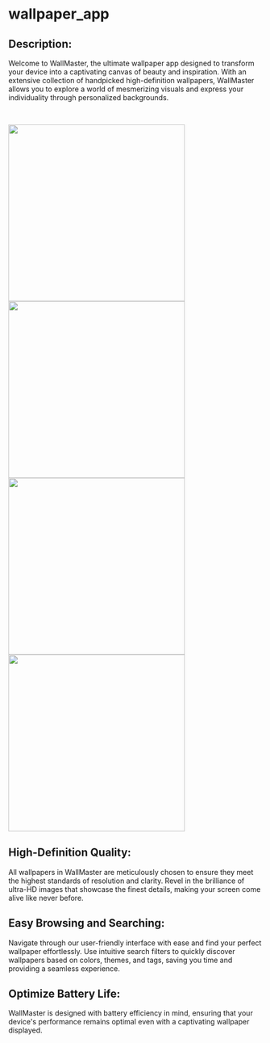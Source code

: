 # wallpaper_app

## Description:

Welcome to WallMaster, the ultimate wallpaper app designed to transform your device into a 
captivating canvas of beauty and inspiration. With an extensive collection of handpicked 
high-definition wallpapers, WallMaster allows you to explore a world of mesmerizing visuals 
and express your individuality through personalized backgrounds.

<br>

<img src = "https://github.com/Vedpatel28/wallpaper_app/assets/130833918/7aa2a3c0-fd09-4a38-817f-d473a774f230" height = "350"></img>
<img src = "https://github.com/Vedpatel28/wallpaper_app/assets/130833918/a21192be-b4b4-41f7-a949-e52d8d26fa41" height = "350"></img>
<img src = "https://github.com/Vedpatel28/wallpaper_app/assets/130833918/77d63905-4b3d-4503-abee-754aebc5acb7" height = "350"></img>
<img src = "https://github.com/Vedpatel28/wallpaper_app/assets/130833918/5c250016-ff9a-4444-aba7-983ad7f1f3b1" height = "350"></img>

## High-Definition Quality: 

All wallpapers in WallMaster are meticulously chosen to ensure they meet the highest standards of resolution and clarity. Revel in the brilliance of ultra-HD images that showcase the finest details, making your screen come alive like never before.

## Easy Browsing and Searching: 

Navigate through our user-friendly interface with ease and find your perfect wallpaper effortlessly. Use intuitive search filters to quickly discover wallpapers based on colors, themes, and tags, saving you time and providing a seamless experience.

## Optimize Battery Life: 

WallMaster is designed with battery efficiency in mind, ensuring that your device's performance remains optimal even with a captivating wallpaper displayed.
